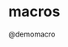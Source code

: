 <!--
author: David Croft
title: liascript_relative_demo

@demomacro

*Here is some* ***stuff*** **in a macro.**

@end

-->

# macros

@demomacro